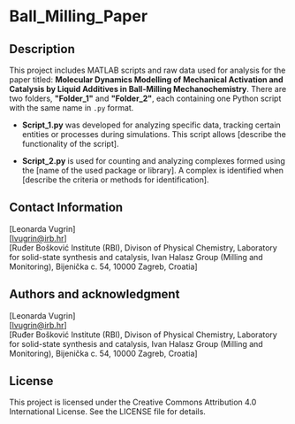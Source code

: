 # Ball_Milling_Paper

## Description
This project includes MATLAB scripts and raw data used for analysis for the paper titled: **Molecular Dynamics Modelling of Mechanical Activation and Catalysis by Liquid Additives in Ball-Milling Mechanochemistry**. There are two folders, **"Folder_1"** and **"Folder_2"**, each containing one Python script with the same name in `.py` format.

- **Script_1.py** was developed for analyzing specific data, tracking certain entities or processes during simulations. This script allows [describe the functionality of the script].
  
- **Script_2.py** is used for counting and analyzing complexes formed using the [name of the used package or library]. A complex is identified when [describe the criteria or methods for identification].

## Contact Information
[Leonarda Vugrin]  
[lvugrin@irb.hr]  
[Ruđer Bošković Institute (RBI), Divison of Physical Chemistry, Laboratory for solid-state synthesis and catalysis, Ivan Halasz Group (Milling and Monitoring), Bijenička c. 54, 10000 Zagreb, Croatia]  

## Authors and acknowledgment
[Leonarda Vugrin]  
[lvugrin@irb.hr]  
[Ruđer Bošković Institute (RBI), Divison of Physical Chemistry, Laboratory for solid-state synthesis and catalysis, Ivan Halasz Group (Milling and Monitoring), Bijenička c. 54, 10000 Zagreb, Croatia]  

## License
This project is licensed under the Creative Commons Attribution 4.0 International License. See the LICENSE file for details.
